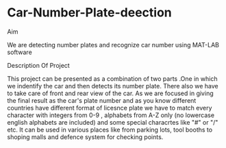 # Car-Number-Plate-deection
Aim

We are detecting number plates and recognize car number using MAT-LAB software 

Description Of Project

This project can be presented as a combination of two parts .One in which we indentify the car and then detects its number plate.
There also we have to take care of front and rear view of the car.
As we are focused in giving the final result as the car's plate number and as you know different countries have different format of licesnce plate we have to match every character with integers from 0-9 , alphabets from A-Z only (no lowercase english alphabets are included) and some special characrtes like "#" or "/" etc.
It can be used in various places like from parking lots, tool booths to shoping malls and defence system for checking points.
